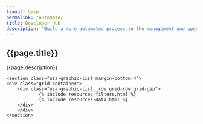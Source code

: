 ```yaml
---
layout: base
permalink: /automate/
title: Developer Hub
description: "Build a more automated process to the management and operations of the Federal government."
---
```


<div id="main-content" class="usa-layout-docs">
    <section class="usa-graphic-list margin-bottom-4">
        <div class="usa-hero clearfix heading">
            <div class="grid-container">
                <div class="usa-width-whole hero-content text-center">
                    <h1 class="color-white">{{page.title}}</h1>
                    <p class="color-white">{{page.description}}</p>
                </div>
            </div>
        </div>
    </section>

    <section class="usa-graphic-list margin-bottom-4">
    <div class="grid-container">
        <div class="usa-graphic-list__row grid-row grid-gap">
                {% include resources-filters.html %}
                {% include resources-data.html %}
        </div>
        </div>
    </section>
</div>
